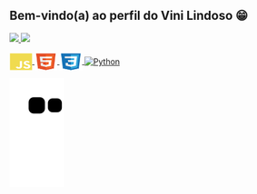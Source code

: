 ## Bem-vindo(a) ao perfil do Vini Lindoso 😁

 <div>
   <a href="https://github.com/vini-Lindoso">
   <img height="180em" src="https://github-readme-stats.vercel.app/api?username=vini-Lindoso&show_icons=true&theme=cobalt&include_all_commits=true&count_private=true"/>
   <img height="180em" src="https://github-readme-stats.vercel.app/api/top-langs/?username=vini-Lindoso&layout=compact&langs_count=6&theme=tokyonight"/>

</div>
<div style="display: inline_block"><br>
  <img align="center" alt="Js" height="30" width="40" src="https://raw.githubusercontent.com/devicons/devicon/master/icons/javascript/javascript-plain.svg">
  <img align="center" alt="HTML" height="30" width="40" src="https://raw.githubusercontent.com/devicons/devicon/master/icons/html5/html5-original.svg">
  <img align="center" alt="CSS" height="30" width="40" src="https://raw.githubusercontent.com/devicons/devicon/master/icons/css3/css3-original.svg">
  <img align="center" alt="Python" height="30" width="40" 
src="https://cdn.jsdelivr.net/gh/devicons/devicon/icons/python/python-original.svg" />
</div>
 
<div> 
 
  ![Snake animation](https://github.com/vini-Lindoso/vini-Lindoso/blob/output/github-contribution-grid-snake.svg)

</div>
